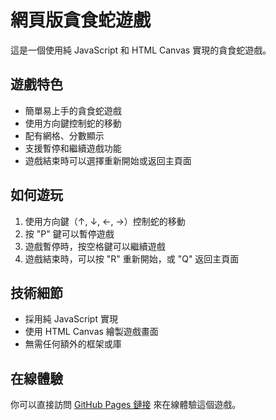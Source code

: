 # 網頁版貪食蛇遊戲

這是一個使用純 JavaScript 和 HTML Canvas 實現的貪食蛇遊戲。

## 遊戲特色

- 簡單易上手的貪食蛇遊戲
- 使用方向鍵控制蛇的移動
- 配有網格、分數顯示
- 支援暫停和繼續遊戲功能
- 遊戲結束時可以選擇重新開始或返回主頁面

## 如何遊玩

1. 使用方向鍵（↑, ↓, ←, →）控制蛇的移動
2. 按 "P" 鍵可以暫停遊戲
3. 遊戲暫停時，按空格鍵可以繼續遊戲
4. 遊戲結束時，可以按 "R" 重新開始，或 "Q" 返回主頁面

## 技術細節

- 採用純 JavaScript 實現
- 使用 HTML Canvas 繪製遊戲畫面
- 無需任何額外的框架或庫

## 在線體驗

你可以直接訪問 [GitHub Pages 鏈接](https://您的使用者名稱.github.io/snake_game_web/) 來在線體驗這個遊戲。 